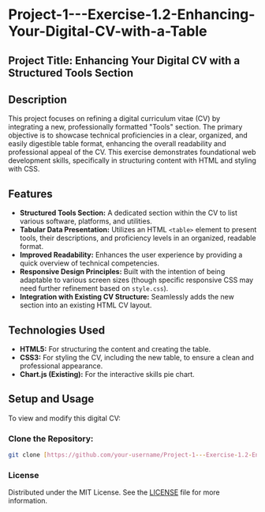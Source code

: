 # Project-1---Exercise-1.2-Enhancing-Your-Digital-CV-with-a-Table

## Project Title: Enhancing Your Digital CV with a Structured Tools Section

## Description
This project focuses on refining a digital curriculum vitae (CV) by integrating a new, professionally formatted "Tools" section. The primary objective is to showcase technical proficiencies in a clear, organized, and easily digestible table format, enhancing the overall readability and professional appeal of the CV. This exercise demonstrates foundational web development skills, specifically in structuring content with HTML and styling with CSS.

## Features
* **Structured Tools Section:** A dedicated section within the CV to list various software, platforms, and utilities.
* **Tabular Data Presentation:** Utilizes an HTML `<table>` element to present tools, their descriptions, and proficiency levels in an organized, readable format.
* **Improved Readability:** Enhances the user experience by providing a quick overview of technical competencies.
* **Responsive Design Principles:** Built with the intention of being adaptable to various screen sizes (though specific responsive CSS may need further refinement based on `style.css`).
* **Integration with Existing CV Structure:** Seamlessly adds the new section into an existing HTML CV layout.

## Technologies Used
* **HTML5:** For structuring the content and creating the table.
* **CSS3:** For styling the CV, including the new table, to ensure a clean and professional appearance.
* **Chart.js (Existing):** For the interactive skills pie chart.

## Setup and Usage
To view and modify this digital CV:

### Clone the Repository:
```bash
git clone [https://github.com/your-username/Project-1---Exercise-1.2-Enhancing-Your-Digital-CV-with-a-Table.git](https://github.com/your-username/Project-1---Exercise-1.2-Enhancing-Your-Digital-CV-with-a-Table.git)
```
### License
Distributed under the MIT License. See the [LICENSE](./LICENSE) file for more information.